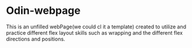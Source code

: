# Odin-webpage
This is an unfilled webPage(we could cl it a template) created to utilize and practice different flex layout skills such as wrapping and the different flex directions and positions.
